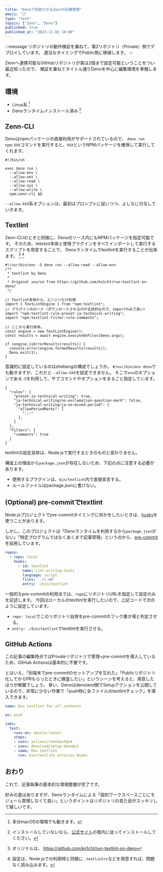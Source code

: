 ```yaml
---
title: "Denoで完結させるZennの記事管理"
emoji: "📑"
type: "tech"
topics: ["Zenn", "Deno"]
published: true
published_at: "2023-11-01 10:00"
---
```


:::message
リポジトリの動作検証を兼ねて、第2リポジトリ（Private）側でデプロイしています。
適当なタイミングでPublic側に移植します。
:::

Zennへ連携可能なGitHubリポジトリが実は2個まで設定可能ということをつい最近知ったので、
検証を兼ねてタイトル通りDenoを中心に編集環境を準備します。

## 環境

* Linux系 [^1]
* Denoランタイムインストール済み [^2]

[^1]: 多分macOSの環境でも動きます。
[^2]: インストールしていないなら、[公式サイト](https://deno.com)の案内に従ってインストールしてください。

## Zenn-CLI

Denoはnpmパッケージの直接利用がサポートされているので、
`deno run npm:XXX`コマンドを実行すると、`XXX`というNPMパッケージを確保して実行してくれます。

```Shell:bin/zenn-cli
#!/bin/sh

exec deno run \
  --allow-env \
  --allow-net \
  --allow-read \
  --allow-sys \
  --allow-write \
  npm:zenn-cli $@
```

`--allow-XXX`系オプションは、最初はプロンプトに従いつつ、よしなに付与していきます。

## Textlint

Zenn-CLIのときと同様に、Denoのソース内にもNPMパッケージを指定可能です。
そのため、telixtint本体と使用プラグインをすべてインポートして実行するスクリプトを用意することで、
Denoランタイムでtextlintを実行することが出来ます。 [^3] [^4]

[^3]: オリジナルは、 https://github.com/kn1cht/run-textlint-on-deno
[^4]: 設定は、Node.jsでの利用時と同様に `.textlintrc`などを用意すれば、問題なく読み込みます。

```Typescript:bin/textlint
#!/usr/bin/env -S deno run --allow-read --allow-env
/**
 * textlint by Deno
 *
 * Original source from https://github.com/kn1cht/run-textlint-on-deno/
 */

// Textlint本体から、エンジンだけ利用
import { TextLintEngine } from "npm:textlint";
// プラグインのロード（ダウンロードさせるのが主目的なので、importのみで良い）
import "npm:textlint-rule-preset-ja-technical-writing";
import "npm:textlint-filter-rule-comments";

// ここから実行本体。
const engine = new TextLintEngine();
const results = await engine.executeOnFiles(Deno.args);

if (engine.isErrorResults(results)) {
  console.error(engine.formatResults(results));
  Deno.exit(1);
}
```

意識的に設定しているのはshebangの構成でしょうか。
`#/usr/bin/env deno`でも動きますが、これだと`--allow-XXX`を設定できません。
そこで`env`のオプションである`-S`を利用して、サブコマンドやオプションをまるごと指定しています。

```json:.textlintrc
{
  "rules": {
    "preset-ja-technical-writing": true,
    "ja-technical-writing/no-exclamation-question-mark": false,
    "ja-technical-writing/ja-no-mixed-period": {
      "allowPeriodMarks": [
        ":::"
      ],
    }
  },
  "filters": {
    "comments": true
  }
}
```

textlintの設定自体は、Node.jsで実行するときのものと変わりません。

構成上の理由から`package.json`が存在しないため、下記の点に注意する必要があります。

* 使用するプラグインは、`bin/textlint`内で直接宣言する。
* ルールファイルはpackage.jsonに書けない。

## (Optional) pre-commitでtextlint

Node.jsプロジェクトでpre-commitタイミングに何かをしたいときは、[husky](https://typicode.github.io/husky/)を使うことがあります。

しかし、このプロジェクトは「Denoランタイムを利用するから`package.json`がない」「特定プログラムではなくあくまで記事管理」という点から、[pre-commit](https://pre-commit.com/)を採用しています。

```yaml:.pre-commit-config.yaml
repos:
  - repo: local
    hooks:
      - id: textlint
        name: Lint writing-texts
        language: script
        files: '.+\.md'
        entry: ./bin/textlint
```

一般的なpre-commitの利用法では、`repo`にリポジトリURLを指定して設定のみを記述します。
今回はローカルのtextlintを実行したいので、上記コードで次のように設定しています。

* `repo: local`でこのリポジトリ自体をpre-commitのフック置き場と判定させる。
* `entry: ./bin/textlint`でtextlintを実行させる。

## GitHub Actions

この記事の編集時点ではPrivateリポジトリで管理+pre-commitを導入しているため、GitHub Actionsは基本的に不要です。

とはいえ、「別端末でpre-commitのセットアップを忘れた」「Publicリポジトリ化してからPRもらったときに検査したい」というシーンを考えると、用意したほうが無難でしょう。
幸い、Denoはdenoland側でSetupアクションを公開しているので、非常に少ない作業で「push時に全ファイルのtextlintチェック」を導入できます。

```yaml:.github/workflows/textlint.yml
name: Run textlint for all contents

on: push

jobs:
  test:
    runs-on: ubuntu-latest
    steps:
    - uses: actions/checkout@v4
    - uses: denoland/setup-deno@v1
    - name: Run textlint
      run: bin/textlint articles books
```

## おわり

これで、記事執筆の基本的な環境整備が完了です。

好みの差はありますが、Denoランタイムによる「個別ワークスペースごとにモジュール管理しなくて良い」というポイントはリポジトリの見た目がスッキリして嬉しいです。
